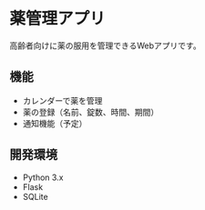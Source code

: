 # 薬管理アプリ

高齢者向けに薬の服用を管理できるWebアプリです。

## 機能
- カレンダーで薬を管理
- 薬の登録（名前、錠数、時間、期間）
- 通知機能（予定）

## 開発環境
- Python 3.x
- Flask
- SQLite
